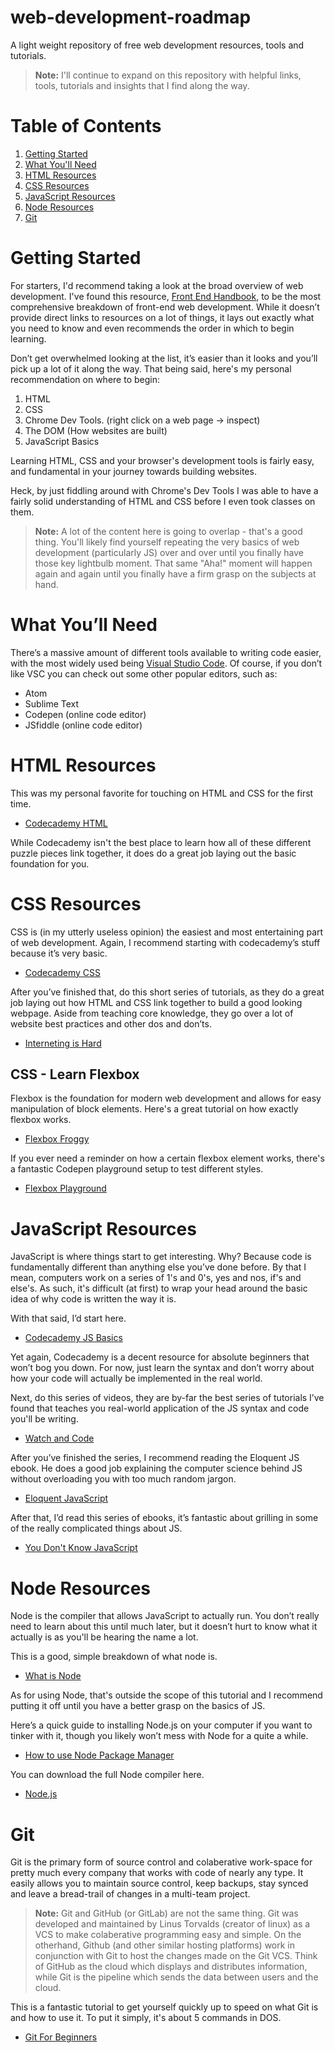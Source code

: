 # web-development-roadmap

A light weight repository of free web development resources, tools and tutorials.

>**Note:** I'll continue to expand on this repository with helpful links, tools, tutorials and insights that I find along the way.

# Table of Contents
1. [Getting Started](https://github.com/yamato53/Web-Development-Roadmap#getting-started)
2. [What You'll Need](https://github.com/yamato53/Web-Development-Roadmap#what-youll-need)
3. [HTML Resources](https://github.com/yamato53/Web-Development-Roadmap#html-resources)
4. [CSS Resources](https://github.com/yamato53/Web-Development-Roadmap#css-resources)
5. [JavaScript Resources](https://github.com/yamato53/Web-Development-Roadmap#javascript-resources)
6. [Node Resources](https://github.com/yamato53/Web-Development-Roadmap#node-resources)
7. [Git](https://github.com/yamato53/Web-Development-Roadmap#git)

# Getting Started

For starters, I'd recommend taking a look at the broad overview of web development. I've found this resource, [Front End Handbook](https://frontendmasters.com/books/front-end-handbook/2019/), to be the most comprehensive breakdown of front-end web development. While it doesn’t provide direct links to resources on a lot of things, it lays out exactly what you need to know and even recommends the order in which to begin learning.
  
Don’t get overwhelmed looking at the list, it’s easier than it looks and you’ll pick up a lot of it along the way.
That being said, here's my personal recommendation on where to begin:

1. HTML
2. CSS
3. Chrome Dev Tools. (right click on a web page -> inspect)
4. The DOM (How websites are built)
5. JavaScript Basics

Learning HTML, CSS and your browser's development tools is fairly easy, and fundamental in your journey towards building websites. 

Heck, by just fiddling around with Chrome's Dev Tools I was able to have a fairly solid understanding of HTML and CSS before I even took classes on them.


> **Note:** A lot of the content here is going to overlap - that's a good thing. You'll likely find yourself repeating the very basics of web development (particularly JS) over and over until you finally have those key lightbulb moment. That same "Aha!" moment will happen again and again until you finally have a firm grasp on the subjects at hand.

# What You’ll Need

There’s a massive amount of different tools available to writing code easier, with the most widely used being [Visual Studio Code](https://code.visualstudio.com/). Of course, if you don’t like VSC you can check out some other popular editors, such as:

- Atom
- Sublime Text
- Codepen (online code editor)
- JSfiddle (online code editor)

# HTML Resources

This was my personal favorite for touching on HTML and CSS for the first time.

- [Codecademy HTML](https://www.codecademy.com/learn/learn-html)

While Codecademy isn't the best place to learn how all of these different puzzle pieces link together, it does do a great job laying out the basic foundation for you.

# CSS Resources

CSS is (in my utterly useless opinion) the easiest and most entertaining part of web development. Again, I recommend starting with codecademy’s stuff because it’s very basic.

- [Codecademy CSS](https://www.codecademy.com/learn/learn-css)

After you’ve finished that, do this short series of tutorials, as they do a great job laying out how HTML and CSS link together to build a good looking webpage. Aside from teaching core knowledge, they go over a lot of website best practices and other dos and don’ts.

- [Interneting is Hard](https://internetingishard.com/html-and-css/)

## CSS - Learn Flexbox

Flexbox is the foundation for modern web development and allows for easy manipulation of block elements. Here's a great tutorial on how exactly flexbox works.

- [Flexbox Froggy](https://flexboxfroggy.com/)

If you ever need a reminder on how a certain flexbox element works, there's a fantastic Codepen playground setup to test different styles.

- [Flexbox Playground](https://codepen.io/enxaneta/full/adLPwv/)

# JavaScript Resources

JavaScript is where things start to get interesting. Why? Because code is fundamentally different than anything else you’ve done before. By that I mean, computers work on a series of 1's and 0's, yes and nos, if's and else's. As such, it's difficult (at first) to wrap your head around the basic idea of why code is written the way it is. 

With that said, I’d start here.

- [Codecademy JS Basics](https://www.codecademy.com/learn/introduction-to-javascript)

Yet again, Codecademy is a decent resource for absolute beginners that won’t bog you down. For now, just learn the syntax and don’t worry about how your code will actually be implemented in the real world.

Next, do this series of videos, they are by-far the best series of tutorials I’ve found that teaches you real-world application of the JS syntax and code you'll be writing.

- [Watch and Code](https://watchandcode.com/p/practical-javascript)

After you’ve finished the series, I recommend reading the Eloquent JS ebook. He does a good job explaining the computer science behind JS without overloading you with too much random jargon.

- [Eloquent JavaScript](https://eloquentjavascript.net/)

After that, I’d read this series of ebooks, it’s fantastic about grilling in some of the really complicated things about JS.

- [You Don't Know JavaScript](https://github.com/getify/You-Dont-Know-JS)

# Node Resources

Node is the compiler that allows JavaScript to actually run. You don’t really need to learn about this until much later, but it doesn’t hurt to know what it actually is as you'll be hearing the name a lot.

This is a good, simple breakdown of what node is.

- [What is Node](https://www.codecademy.com/articles/what-is-node)

As for using Node, that's outside the scope of this tutorial and I recommend putting it off until you have a better grasp on the basics of JS.

Here’s a quick guide to installing Node.js on your computer if you want to tinker with it, though you likely won’t mess with Node for a quite a while.

- [How to use Node Package Manager](https://nodesource.com/blog/an-absolute-beginners-guide-to-using-npm/)

You can download the full Node compiler here.

- [Node.js](https://nodejs.org/en/download/)

# Git

Git is the primary form of source control and colaberative work-space for pretty much every company that works with code of nearly any type. It easily allows you to maintain source control, keep backups, stay synced and leave a bread-trail of changes in a multi-team project.

> **Note:** Git and GitHub (or GitLab) are not the same thing. Git was developed and maintained by Linus Torvalds (creator of linux) as a VCS to make colaberative programming easy and simple. On the otherhand, Github (and other similar hosting platforms) work in conjunction with Git to host the changes made on the Git VCS. Think of GitHub as the cloud which displays and distributes information, while Git is the pipeline which sends the data between users and the cloud.

This is a fantastic tutorial to get yourself quickly up to speed on what Git is and how to use it. To put it simply, it's about 5 commands in DOS.

- [Git For Beginners](https://www.youtube.com/watch?v=0fKg7e37bQE)
